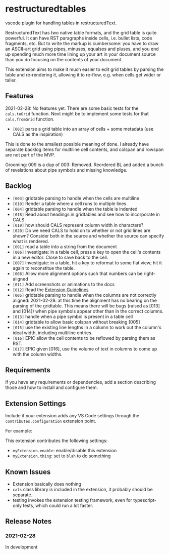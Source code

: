 # restructuredtables

vscode plugin for handling tables in restructuredText.

RestructuredText has two native table formats, and the grid table is quite powerful. It can have RST paragraphs inside cells, i.e. bullet lists, code fragments, etc.  But to write the markup is cumbersome: you have to draw an ASCII-art grid using pipes, minuses, equalses and pluses, and you end up spending much more time lining up your art in your document source than you do focusing on the contents of your document.  

This extension aims to make it much easier to edit grid tables by parsing the table and re-rendering it, allowing it to re-flow, e.g. when cells get wider or taller.

## Features

2021-02-28: No features yet.  There are some basic tests for the `cals.toGrid` function.  Next might be to implement some tests for that `cals.fromGrid` function.

- `[002]` parse a grid table into an array of cells + some metadata (use CALS as the inspiration)

This is done to the smallest possible meaning of done.  I already have separate backlog items for multiline cell contents, and colspan and rowspan are not part of the MVP. 

Grooming: 009 is a dup of 003: Removed.  Reordered BL and added a bunch of revelations about pipe symbols and missing knowledge.

## Backlog

- `[003]` gridtable parsing to handle when the cells are multiline
- `[010]` Render a table where a cell runs to multiple lines
- `[004]` gridtable parsing to handle when the table is indented
- `[018]` Read about headings in gridtables and see how to incorporate in CALS
- `[019]` how should CALS represent column width in characters?
- `[020]` Do we need CALS to hold on to whether or not grid lines are shown? Consider both in the source and whether the source can specify what is rendered.
- `[001]` read a table into a string from the document
- `[006]` investigate: in a table cell, press a key to open the cell's contents in a new editor.  Close to save back to the cell.
- `[007]` investigate: in a table, hit a key to reformat to some flat view; hit it again to reconstitue the table.
- `[008]` Allow more alignment options such that numbers can be right-aligned
- `[011]` Add screenshots or animations to the docs
- `[012]` Read the [Extension Guidelines](https://code.visualstudio.com/api/references/extension-guidelines)
- `[005]` gridtable parsing to handle when the columns are not correctly aligned: 2021-02-28: at this time the alignment has no bearing on the parsing of the gridtable.  This means there will be bugs (raised as [013] and [014]) when pipe symbols appear other than in the correct columns.
- `[013]` handle when a pipe symbol is present in a table cell
- `[014]` gridtable to allow basic colspan without breaking [005]
- `[015]` use the existing line lengths in a column to work out the column's ideal width, including multiline entries.
- `[016]` EPIC allow the cell contents to be reflowed by parsing them as RST.
- `[017]` EPIC given [016], use the volume of text in columns to come up with the column widths.

## Requirements

If you have any requirements or dependencies, add a section describing those and how to install and configure them.

## Extension Settings

Include if your extension adds any VS Code settings through the `contributes.configuration` extension point.

For example:

This extension contributes the following settings:

* `myExtension.enable`: enable/disable this extension
* `myExtension.thing`: set to `blah` to do something

## Known Issues

- Extension basically does nothing
- `cals` class library is included in the extension, it probably should be separate.
- testing invokes the extension testing framework, even for typescript-only tests, which could run a lot faster.

## Release Notes

### 2021-02-28

In development

